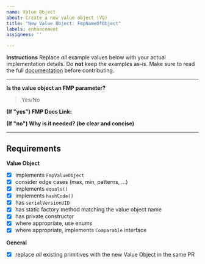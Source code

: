 ```yaml
---
name: Value Object
about: Create a new value object (VO)
title: "New Value Object: FmpNameOfObject"
labels: enhancement
assignees: ''

---
```


**Instructions**
Replace *all* example values below with your actual implementation details. Do **not** keep the examples as-is. Make
sure to read the full [documentation](https://github.com/sorndotdev/fmp4j/tree/master/docs) before contributing.

---

**Is the value object an FMP parameter?**
> Yes/No

**(If "yes") FMP Docs Link:**
>

**(If "no") Why is it needed? (be clear and concise)**
>

---

## Requirements

**Value Object**

- [x] implements `FmpValueObject`
- [x] consider edge cases (max, min, patterns, ...)
- [x] implements `equals()`
- [x] implements `hashCode()`
- [x] has `serialVersionUID`
- [x] has static factory method matching the value object name
- [x] has private constructor
- [x] where appropriate, use enums
- [x] where appropriate, implements `Comparable` interface

**General**

- [x] replace *all* existing primitives with the new Value Object in the same PR